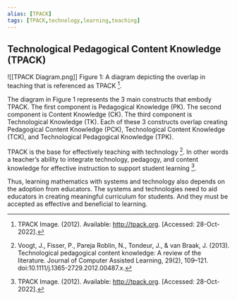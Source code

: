 ```yaml
---
alias: [TPACK]
tags: [TPACK,technology,learning,teaching]
---
```


## Technological Pedagogical Content Knowledge (TPACK)

![[TPACK Diagram.png]]
Figure 1: A diagram depicting the overlap in teaching that is referenced as TPACK [^1].

The diagram in Figure 1 represents the 3 main constructs that embody TPACK. The first component is Pedagogical Knowledge (PK). The second component is Content Knowledge (CK). The third component is Technological Knowledge (TK). Each of these 3 constructs overlap creating Pedagogical Content Knowledge (PCK), Technological Content Knowledge (TCK), and Technological Pedagogical Knowledge (TPK).

TPACK is the base for effectively teaching with technology [^2]. In other words a teacher’s ability to integrate technology, pedagogy, and content knowledge for effective instruction to support student learning [^1]. 

Thus, learning mathematics with systems and technology also depends on the adoption from educators. The systems and technologies need to aid educators in creating meaningful curriculum for students. And they must be accepted as effective and beneficial to learning.  

[^1]: TPACK Image. (2012). Available: http://tpack.org. \[Accessed: 28-Oct-2022\].
[^2]: Voogt, J., Fisser, P., Pareja Roblin, N., Tondeur, J., & van Braak, J. (2013). Technological pedagogical content knowledge: A review of the literature. Journal of Computer Assisted Learning, 29(2), 109–121. doi:10.1111/j.1365-2729.2012.00487.x.